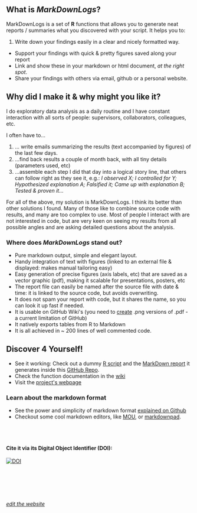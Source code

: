 ## What is ***MarkDownLogs***?

MarkDownLogs is a set of **R** functions that allows you to generate neat reports / summaries what you discovered with your script. It helps you to:

1. Write down your findings easily in a clear and nicely formatted way.
- Support your findings with quick & pretty figures saved along your report
- Link and show these in your markdown or html document, *at the right spot*.
- Share your findings with others via email, github or a personal website.

 
## Why did I make it & why might you like it?

I do exploratory data analysis as a daily routine and I have constant interaction with all sorts of people: supervisors, collaborators, colleagues, etc. 

I often have to...

1. ... write emails summarizing the results (text accompanied by figures) of the last few days.
2. ...find back results a couple of month back, with all tiny details (parameters used, etc)
3. ...assemble each step I did that day into a logical story line, that others can follow right as they see it, e.g.: *I observed X; I controlled for Y; Hypothesized explanation A; Falsified it; Came up with explanation B; Tested & proven it...*
	
For all of the above, my solution is MarkDownLogs. I think its better than other solutions I found. Many of those like to combine source code with results, and many are too complex to use. Most of people I interact with are not interested in code, but are very keen on seeing my results from all possible angles and are asking detailed questions about the analysis.

### Where does ***MarkDownLogs*** stand out?

- Pure markdown output, simple and elegant layout.
- Handy integration of text with figures (linked to an external file & displayed: makes manual tailoring easy)
- Easy generation of precise figures (axis labels, etc) that are saved as a vector graphic (pdf), making it scalable for presentations, posters, etc
- The report file can easily be named after the source file with date & time: it is linked to the source code, but avoids overwriting.
- It does not spam your report with code, but it shares the name, so you can look it up fast if needed. 
- It is usable on GitHub Wiki's (you need to [create](https://stackoverflow.com/questions/28657992/automator-apple-script-to-convert-jpeg-image) .png versions of .pdf - a current limitation of GitHub)
- It natively exports tables from R to Markdown
- It is all achieved in ~ 200 lines of well commented code.


## Discover 4 Yourself!

-  See it working: Check out a dummy [R script](https://github.com/vertesy/MarkDownLogs/blob/master/Usage_Example_Script.R) 
 and the [MarkDown report](https://github.com/vertesy/MarkDownLogs/blob/master/Usage_Example_Script/Usage_Example_Script.R.log.md) 
 it generates inside this [GitHub Repo](https://github.com/vertesy/MarkDownLogs).
- Check the function documentation in the [wiki](https://github.com/vertesy/MarkDownLogs/wiki)
- Visit the [project's webpage](https://vertesy.github.io/MarkDownLogs/)


### Learn about the markdown format

- See the power and simplicity of markdown format [explained on Github](https://guides.github.com/features/mastering-markdown)
- Checkout some cool markdown editors, like [MOU](http://25.io/mou/), or [markdownpad](http://markdownpad.com/).


 <br/><br/>
#### Cite it via its Digital Object Identifier (DOI): 
[![DOI](https://zenodo.org/badge/20391/vertesy/MarkDownLogs.svg)](https://zenodo.org/badge/latestdoi/20391/vertesy/MarkDownLogs)



 <br/> <br/> <br/> <br/> <br/>
[*edit the website*](https://github.com/vertesy/MarkDownLogs/generated_pages/new)